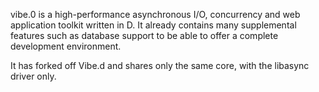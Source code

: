 vibe.0 is a high-performance asynchronous I/O, concurrency and web application
toolkit written in D. It already contains many supplemental features such as
database support to be able to offer a complete development environment. 

It has forked off Vibe.d and shares only the same core, with the libasync driver only.  
